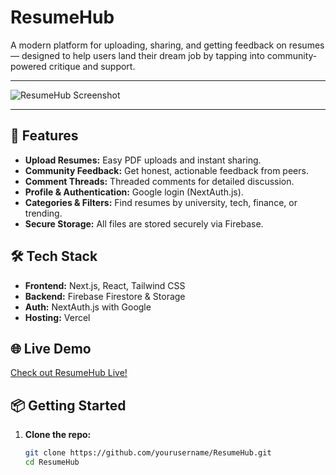 # ResumeHub

A modern platform for uploading, sharing, and getting feedback on resumes — designed to help users land their dream job by tapping into community-powered critique and support.

---

![ResumeHub Screenshot](./screenshot.png)

---

## 🚀 Features

- **Upload Resumes:** Easy PDF uploads and instant sharing.
- **Community Feedback:** Get honest, actionable feedback from peers.
- **Comment Threads:** Threaded comments for detailed discussion.
- **Profile & Authentication:** Google login (NextAuth.js).
- **Categories & Filters:** Find resumes by university, tech, finance, or trending.
- **Secure Storage:** All files are stored securely via Firebase.

## 🛠️ Tech Stack

- **Frontend:** Next.js, React, Tailwind CSS
- **Backend:** Firebase Firestore & Storage
- **Auth:** NextAuth.js with Google
- **Hosting:** Vercel

## 🌐 Live Demo

[Check out ResumeHub Live!](https://resumehub-<your-vercel-url>.vercel.app)

## 📦 Getting Started

1. **Clone the repo:**
   ```bash
   git clone https://github.com/yourusername/ResumeHub.git
   cd ResumeHub
